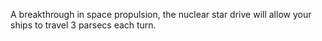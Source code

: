 A breakthrough in space propulsion, the nuclear star drive will allow your ships to travel 3 parsecs each turn.